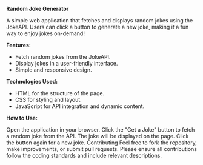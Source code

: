 **Random Joke Generator**

A simple web application that fetches and displays random jokes using the JokeAPI. Users can click a button to generate a new joke, making it a fun way to enjoy jokes on-demand!

**Features:**
- Fetch random jokes from the JokeAPI.
- Display jokes in a user-friendly interface.
- Simple and responsive design.
  
**Technologies Used:**
- HTML for the structure of the page.
- CSS for styling and layout.
- JavaScript for API integration and dynamic content.

**How to Use:**

Open the application in your browser.
Click the "Get a Joke" button to fetch a random joke from the API.
The joke will be displayed on the page. Click the button again for a new joke.
Contributing
Feel free to fork the repository, make improvements, or submit pull requests. Please ensure all contributions follow the coding standards and include relevant descriptions.

